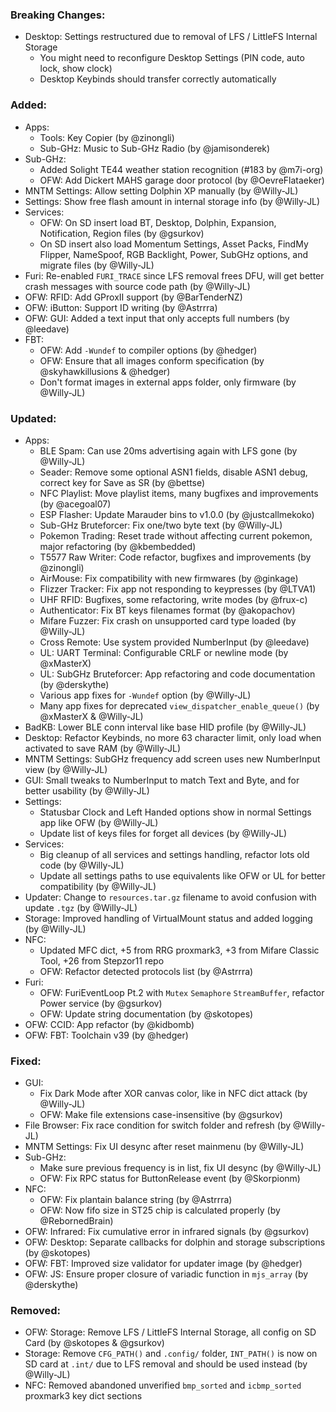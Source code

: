 ### Breaking Changes:
- Desktop: Settings restructured due to removal of LFS / LittleFS Internal Storage
  - You might need to reconfigure Desktop Settings (PIN code, auto lock, show clock)
  - Desktop Keybinds should transfer correctly automatically

### Added:
- Apps:
  - Tools: Key Copier (by @zinongli)
  - Sub-GHz: Music to Sub-GHz Radio (by @jamisonderek)
- Sub-GHz:
  - Added Solight TE44 weather station recognition (#183 by @m7i-org)
  - OFW: Add Dickert MAHS garage door protocol (by @OevreFlataeker)
- MNTM Settings: Allow setting Dolphin XP manually (by @Willy-JL)
- Settings: Show free flash amount in internal storage info (by @Willy-JL)
- Services:
  - OFW: On SD insert load BT, Desktop, Dolphin, Expansion, Notification, Region files (by @gsurkov)
  - On SD insert also load Momentum Settings, Asset Packs, FindMy Flipper, NameSpoof, RGB Backlight, Power, SubGHz options, and migrate files (by @Willy-JL)
- Furi: Re-enabled `FURI_TRACE` since LFS removal frees DFU, will get better crash messages with source code path (by @Willy-JL)
- OFW: RFID: Add GProxII support (by @BarTenderNZ)
- OFW: iButton: Support ID writing (by @Astrrra)
- OFW: GUI: Added a text input that only accepts full numbers (by @leedave)
- FBT:
  - OFW: Add `-Wundef` to compiler options (by @hedger)
  - OFW: Ensure that all images conform specification (by @skyhawkillusions & @hedger)
  - Don't format images in external apps folder, only firmware (by @Willy-JL)

### Updated:
- Apps:
  - BLE Spam: Can use 20ms advertising again with LFS gone (by @Willy-JL)
  - Seader: Remove some optional ASN1 fields, disable ASN1 debug, correct key for Save as SR (by @bettse)
  - NFC Playlist: Move playlist items, many bugfixes and improvements (by @acegoal07)
  - ESP Flasher: Update Marauder bins to v1.0.0 (by @justcallmekoko)
  - Sub-GHz Bruteforcer: Fix one/two byte text (by @Willy-JL)
  - Pokemon Trading: Reset trade without affecting current pokemon, major refactoring (by @kbembedded)
  - T5577 Raw Writer: Code refactor, bugfixes and improvements (by @zinongli)
  - AirMouse: Fix compatibility with new firmwares (by @ginkage)
  - Flizzer Tracker: Fix app not responding to keypresses (by @LTVA1)
  - UHF RFID: Bugfixes, some refactoring, write modes (by @frux-c)
  - Authenticator: Fix BT keys filenames format (by @akopachov)
  - Mifare Fuzzer: Fix crash on unsupported card type loaded (by @Willy-JL)
  - Cross Remote: Use system provided NumberInput (by @leedave)
  - UL: UART Terminal: Configurable CRLF or newline mode (by @xMasterX)
  - UL: SubGHz Bruteforcer: App refactoring and code documentation (by @derskythe)
  - Various app fixes for `-Wundef` option (by @Willy-JL)
  - Many app fixes for deprecated `view_dispatcher_enable_queue()` (by @xMasterX & @Willy-JL)
- BadKB: Lower BLE conn interval like base HID profile (by @Willy-JL)
- Desktop: Refactor Keybinds, no more 63 character limit, only load when activated to save RAM (by @Willy-JL)
- MNTM Settings: SubGHz frequency add screen uses new NumberInput view (by @Willy-JL)
- GUI: Small tweaks to NumberInput to match Text and Byte, and for better usability (by @Willy-JL)
- Settings:
  - Statusbar Clock and Left Handed options show in normal Settings app like OFW (by @Willy-JL)
  - Update list of keys files for forget all devices (by @Willy-JL)
- Services:
  - Big cleanup of all services and settings handling, refactor lots old code (by @Willy-JL)
  - Update all settings paths to use equivalents like OFW or UL for better compatibility (by @Willy-JL)
- Updater: Change to `resources.tar.gz` filename to avoid confusion with update `.tgz` (by @Willy-JL)
- Storage: Improved handling of VirtualMount status and added logging (by @Willy-JL)
- NFC:
  - Updated MFC dict, +5 from RRG proxmark3, +3 from Mifare Classic Tool, +26 from Stepzor11 repo
  - OFW: Refactor detected protocols list (by @Astrrra)
- Furi:
  - OFW: FuriEventLoop Pt.2 with `Mutex` `Semaphore` `StreamBuffer`, refactor Power service (by @gsurkov)
  - OFW: Update string documentation (by @skotopes)
- OFW: CCID: App refactor (by @kidbomb)
- OFW: FBT: Toolchain v39 (by @hedger)

### Fixed:
- GUI:
  - Fix Dark Mode after XOR canvas color, like in NFC dict attack (by @Willy-JL)
  - OFW: Make file extensions case-insensitive (by @gsurkov)
- File Browser: Fix race condition for switch folder and refresh (by @Willy-JL)
- MNTM Settings: Fix UI desync after reset mainmenu (by @Willy-JL)
- Sub-GHz:
  - Make sure previous frequency is in list, fix UI desync (by @Willy-JL)
  - OFW: Fix RPC status for ButtonRelease event (by @Skorpionm)
- NFC:
  - OFW: Fix plantain balance string (by @Astrrra)
  - OFW: Now fifo size in ST25 chip is calculated properly (by @RebornedBrain)
- OFW: Infrared: Fix cumulative error in infrared signals (by @gsurkov)
- OFW: Desktop: Separate callbacks for dolphin and storage subscriptions (by @skotopes)
- OFW: FBT: Improved size validator for updater image (by @hedger)
- OFW: JS: Ensure proper closure of variadic function in `mjs_array` (by @derskythe)

### Removed:
- OFW: Storage: Remove LFS / LittleFS Internal Storage, all config on SD Card (by @skotopes & @gsurkov)
- Storage: Remove `CFG_PATH()` and `.config/` folder, `INT_PATH()` is now on SD card at `.int/` due to LFS removal and should be used instead (by @Willy-JL)
- NFC: Removed abandoned unverified `bmp_sorted` and `icbmp_sorted` proxmark3 key dict sections
